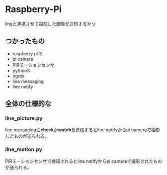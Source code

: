 # Raspberry-Pi
lineと連携させて撮影した画像を送信するやつ
## つかったもの
- raspberry pi 3  
- pi camera  
- PIRモーションセンサ  
- python3  
- ngrok  
- line messaging  
- line notify  

## 全体の仕様的な
### line_picture.py
line messagingに**check**か**watch**を送信するとline notifyからpi cameraで撮影したものが送られる。
### line_motion.py
PIRモーションセンサで検知されるとline notifyからpi cameraで撮影されたものが送られる。
